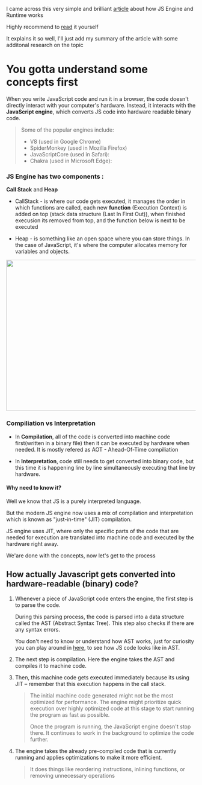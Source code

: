 I came across this very simple and brilliant [article](https://www.freecodecamp.org/news/javascript-engine-and-runtime-explained/) about how JS Engine and Runtime works

Highly recommend to [read](https://www.freecodecamp.org/news/javascript-engine-and-runtime-explained/) it yourself

It explains it so well, I'll just add my summary of the article with some additonal research on the topic

# You gotta understand some concepts first

When you write JavaScript code and run it in a browser, the code doesn't directly interact with your computer's hardware. Instead, it interacts with the **JavaScript engine**, which converts JS code into hardware readable binary code.

 > Some of the popular engines include:
 > - V8 (used in Google Chrome)
 > - SpiderMonkey (used in Mozilla Firefox)
 > - JavaScriptCore (used in Safari):
 > - Chakra (used in Microsoft Edge):


### JS Engine has two components : 

**Call Stack** and **Heap**

- CallStack - is where our code gets executed, it manages the order in which functions are called, each new __function__ (Execution Context) is added on top (stack data structure (Last In First Out)), when finished execusion its removed from top, and the function below is next to be executed
  
- Heap - is something like an open space where you can store things. In the case of JavaScript, it's where the computer allocates memory for variables and objects.

<img src="https://www.freecodecamp.org/news/content/images/2024/01/js_engine.png" width="600" height="400">

### **Compiliation** vs **Interpretation** 

- In **Compilation**, all of the code is converted into machine code first(written in a binary file) then it can be executed by hardware when needed. It is mostly refered as AOT - Ahead-Of-Time compiliation

- In **Interpretation**, code still needs to get converted into binary code, but this time it is happening line by line simultaneously executing that line by hardware.

#### Why need to know it? 
Well we know that JS is a purely interpreted language. 

But the modern JS engine now uses a mix of compilation and interpretation which is known as "just-in-time" (JIT) compilation.

JS engine uses JIT, where only the specific parts of the code that are needed for execution are translated into machine code and executed by the hardware right away. 

We'are done with the concepts, now let's get to the process 


 ## How actually Javascript gets converted into hardware-readable (binary) code?

1. Whenever a piece of JavaScript code enters the engine, the first step is to parse the code. 

   During this parsing process, the code is parsed into a data structure called the AST (Abstract Syntax Tree). This step also checks if there are any syntax errors. 

   You don't need to know or understand how AST works, just for curiosity you can play around in [here](https://astexplorer.net/#/gist/8db37db99b4a20190a348d92618df357/fb9a6139ecd6f9c515bd5c20d165cd6dd4a2a425), to see how JS code looks like in AST.

2. The next step is compilation. Here the engine takes the AST and compiles it to machine code.
3. Then, this machine code gets executed immediately because its using JIT – remember that this execution happens in the call stack.
   > The initial machine code generated might not be the most optimized for performance. The engine might prioritize quick execution over highly optimized code at this stage to start running the program as fast as possible.
   > 
   > Once the program is running, the JavaScript engine doesn't stop there. It continues to work in the background to optimize the code further.
   > 
4. The engine takes the already pre-compiled code that is currently running and applies optimizations to make it more efficient.
   > It does things like reordering instructions, inlining functions, or removing unnecessary operations 
